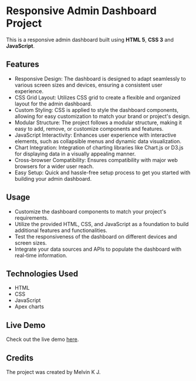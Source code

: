 # Responsive Admin Dashboard Project

This is a responsive admin dashboard built using **HTML 5**, **CSS 3** and **JavaScript**. 

## Features 

- Responsive Design: The dashboard is designed to adapt seamlessly to various screen sizes and devices, ensuring a consistent user experience.
- CSS Grid Layout: Utilizes CSS grid to create a flexible and organized layout for the admin dashboard.
- Custom Styling: CSS is applied to style the dashboard components, allowing for easy customization to match your brand or project's design.
- Modular Structure: The project follows a modular structure, making it easy to add, remove, or customize components and features.
- JavaScript Interactivity: Enhances user experience with interactive elements, such as collapsible menus and dynamic data visualization.
- Chart Integration: Integration of charting libraries like Chart.js or D3.js for displaying data in a visually appealing manner.
- Cross-browser Compatibility: Ensures compatibility with major web browsers for a wider user reach.
- Easy Setup: Quick and hassle-free setup process to get you started with building your admin dashboard.

## Usage

- Customize the dashboard components to match your project's requirements.
- Utilize the provided HTML, CSS, and JavaScript as a foundation to build additional features and functionalities.
- Test the responsiveness of the dashboard on different devices and screen sizes.
- Integrate your data sources and APIs to populate the dashboard with real-time information.

## Technologies Used

- HTML
- CSS
- JavaScript
- Apex charts

## Live Demo

 Check out the live demo [here](https://melvin-project-1.netlify.app/).

## Credits

The project was created by Melvin K J.
